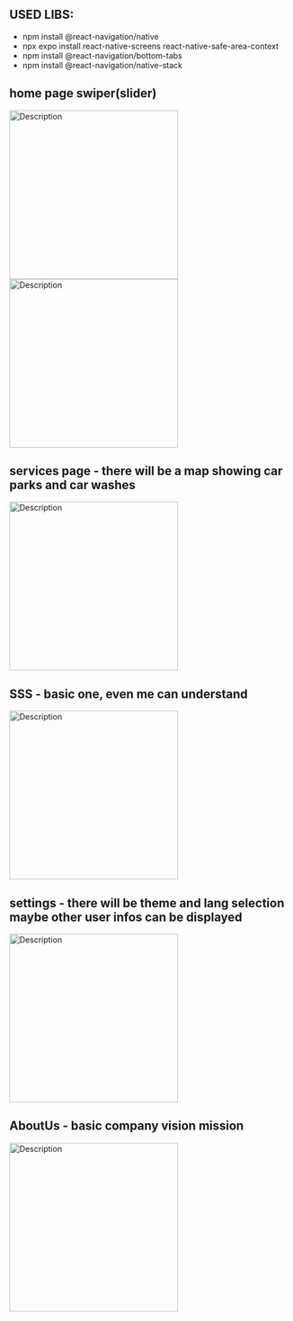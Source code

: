 ## USED LIBS:

- npm install @react-navigation/native
- npx expo install react-native-screens react-native-safe-area-context
- npm install @react-navigation/bottom-tabs
- npm install @react-navigation/native-stack

## home page swiper(slider)
<img src="https://github.com/user-attachments/assets/61a97e93-3ef6-4b88-80cc-e07805b783f3" alt="Description" width="300" />
<img src="https://github.com/user-attachments/assets/81bf3de9-f621-4419-9f67-44f305c7cc5b" alt="Description" width="300" />

## services page - there will be a map showing car parks and car washes
<img src="https://github.com/user-attachments/assets/9fc23211-b774-486f-944e-ac0604255cde" alt="Description" width="300" />

## SSS - basic one, even me can understand 
<img src="https://github.com/user-attachments/assets/430f5103-2b44-4835-81a5-9a6877a7c655" alt="Description" width="300" />

## settings - there will be theme and lang selection maybe other user infos can be displayed
<img src="https://github.com/user-attachments/assets/d61f22a9-3176-45be-a87e-66aac99acd44" alt="Description" width="300" />

## AboutUs - basic company vision mission
<img src="https://github.com/user-attachments/assets/e628f0c3-35e6-41c1-b4fb-04199053b77d" alt="Description" width="300" />

